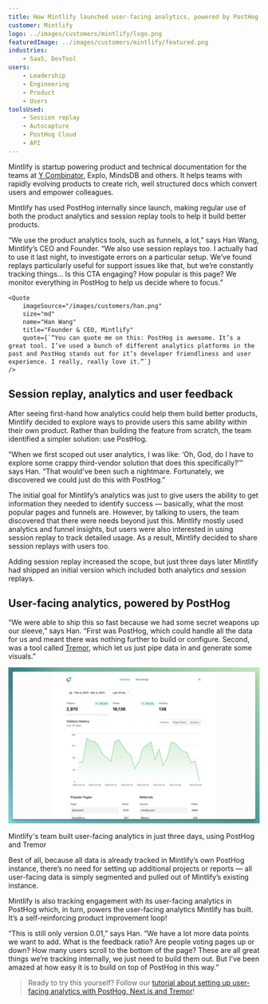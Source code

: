 ```yaml
---
title: How Mintlify launched user-facing analytics, powered by PostHog
customer: Mintlify
logo: ../images/customers/mintlify/logo.png
featuredImage: ../images/customers/mintlify/featured.png
industries:
    - SaaS, DevTool
users:
    - Leadership
    - Engineering
    - Product
    - Users
toolsUsed:
    - Session replay
    - Autocapture
    - PostHog Cloud
    - API
---
```


Mintlify is startup powering product and technical documentation for the teams at [Y Combinator](/customers/ycombinator), Explo, MindsDB and others. It helps teams with rapidly evolving products to create rich, well structured docs which convert users and empower colleagues. 

Mintlify has used PostHog internally since launch, making regular use of both the product analytics and session replay tools to help it build better products. 

“We use the product analytics tools, such as funnels, a lot,” says Han Wang, Mintlify’s CEO and Founder. “We also use session replays too. I actually had to use it last night, to investigate errors on a particular setup. We’ve found replays particularly useful for support issues like that, but we’re constantly tracking things… Is this CTA engaging? How popular is this page? We monitor everything in PostHog to help us decide where to focus.”


    <Quote
        imageSource="/images/customers/han.png"
        size="md"
        name="Han Wang"
        title="Founder & CEO, Mintlify"
        quote={`“You can quote me on this: PostHog is awesome. It’s a great tool. I’ve used a bunch of different analytics platforms in the past and PostHog stands out for it’s developer friendliness and user experience. I really, really love it.”`}
    />


## Session replay, analytics and user feedback

After seeing first-hand how analytics could help them build better products, Mintlify decided to explore ways to provide users this same ability within their own product. Rather than building the feature from scratch, the team identified a simpler solution: use PostHog. 

“When we first scoped out user analytics, I was like: ‘Oh, God, do I have to explore some crappy third-vendor solution that does this specifically?’” says Han. “That would've been such a nightmare. Fortunately, we discovered we could just do this with PostHog.”

The initial goal for Mintlify’s analytics was just to give users the ability to get information they needed to identify success — basically, what the most popular pages and funnels are. However, by talking to users, the team discovered that there were needs beyond just this. Mintlify mostly used analytics and funnel insights, but users were also interested in using session replay to track detailed usage. As a result, Mintlify decided to share session replays with users too. 

Adding session replay increased the scope, but just three days later Mintlify had shipped an initial version which included both analytics _and_ session replays.

## User-facing analytics, powered by PostHog

“We were able to ship this so fast because we had some secret weapons up our sleeve,” says Han. “First was PostHog, which could handle all the data for us and meant there was nothing further to build or configure. Second, was a tool called [Tremor](https://www.tremor.so/), which let us just pipe data in and generate some visuals.”

![Mintlify Analytics Powered By PostHog](../images/customers/mintlify/mintlify-analytics.png)
<Caption>Mintlify's team built user-facing analytics in just three days, using PostHog and Tremor</Caption>

Best of all, because all data is already tracked in Mintlify’s own PostHog instance, there’s no need for setting up additional projects or reports — all user-facing data is simply segmented and pulled out of Mintlify’s existing instance. 

Mintlify is also tracking engagement with its user-facing analytics in PostHog which, in turn, powers the user-facing analytics Mintlify has built. It’s a self-reinforcing product improvement loop!

“This is still only version 0.01,” says Han. “We have a lot more data points we want to add. What is the feedback ratio? Are people voting pages up or down? How many users scroll to the bottom of the page? These are all great things we’re tracking internally, we just need to build them out. But I’ve been amazed at how easy it is to build on top of PostHog in this way.”

> Ready to try this yourself? Follow our [tutorial about setting up user-facing analytics with PostHog, Next.js and Tremor](/tutorials/customer-facing-analytics)!

